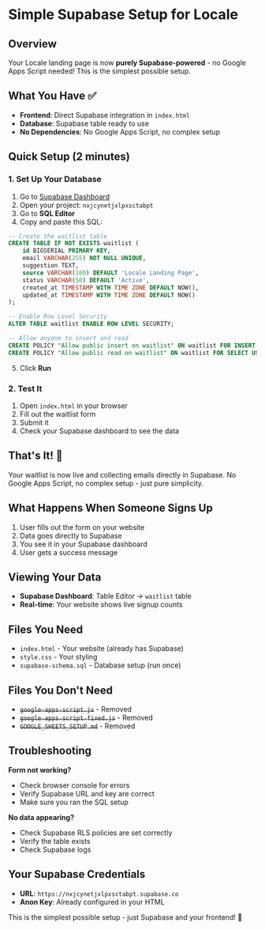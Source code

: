 # Simple Supabase Setup for Locale

## Overview
Your Locale landing page is now **purely Supabase-powered** - no Google Apps Script needed! This is the simplest possible setup.

## What You Have ✅

- **Frontend**: Direct Supabase integration in `index.html`
- **Database**: Supabase table ready to use
- **No Dependencies**: No Google Apps Script, no complex setup

## Quick Setup (2 minutes)

### 1. Set Up Your Database
1. Go to [Supabase Dashboard](https://supabase.com/dashboard)
2. Open your project: `nxjcynetjxlpxsctabpt`
3. Go to **SQL Editor**
4. Copy and paste this SQL:

```sql
-- Create the waitlist table
CREATE TABLE IF NOT EXISTS waitlist (
    id BIGSERIAL PRIMARY KEY,
    email VARCHAR(255) NOT NULL UNIQUE,
    suggestion TEXT,
    source VARCHAR(100) DEFAULT 'Locale Landing Page',
    status VARCHAR(50) DEFAULT 'Active',
    created_at TIMESTAMP WITH TIME ZONE DEFAULT NOW(),
    updated_at TIMESTAMP WITH TIME ZONE DEFAULT NOW()
);

-- Enable Row Level Security
ALTER TABLE waitlist ENABLE ROW LEVEL SECURITY;

-- Allow anyone to insert and read
CREATE POLICY "Allow public insert on waitlist" ON waitlist FOR INSERT WITH CHECK (true);
CREATE POLICY "Allow public read on waitlist" ON waitlist FOR SELECT USING (true);
```

5. Click **Run**

### 2. Test It
1. Open `index.html` in your browser
2. Fill out the waitlist form
3. Submit it
4. Check your Supabase dashboard to see the data

## That's It! 🎉

Your waitlist is now live and collecting emails directly in Supabase. No Google Apps Script, no complex setup - just pure simplicity.

## What Happens When Someone Signs Up

1. User fills out the form on your website
2. Data goes directly to Supabase
3. You see it in your Supabase dashboard
4. User gets a success message

## Viewing Your Data

- **Supabase Dashboard**: Table Editor → `waitlist` table
- **Real-time**: Your website shows live signup counts

## Files You Need

- `index.html` - Your website (already has Supabase)
- `style.css` - Your styling
- `supabase-schema.sql` - Database setup (run once)

## Files You Don't Need

- ~~`google-apps-script.js`~~ - Removed
- ~~`google-apps-script-fixed.js`~~ - Removed
- ~~`GOOGLE_SHEETS_SETUP.md`~~ - Removed

## Troubleshooting

**Form not working?**
- Check browser console for errors
- Verify Supabase URL and key are correct
- Make sure you ran the SQL setup

**No data appearing?**
- Check Supabase RLS policies are set correctly
- Verify the table exists
- Check Supabase logs

## Your Supabase Credentials

- **URL**: `https://nxjcynetjxlpxsctabpt.supabase.co`
- **Anon Key**: Already configured in your HTML

This is the simplest possible setup - just Supabase and your frontend! 🚀
